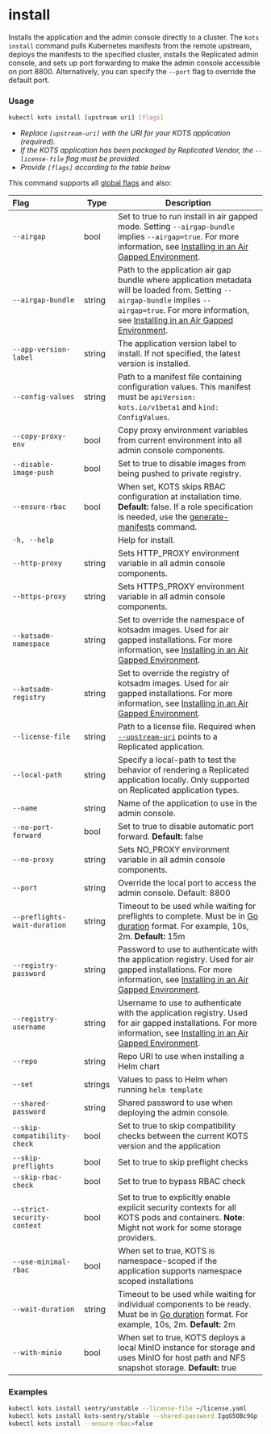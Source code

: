 # install

Installs the application and the admin console directly to a cluster.
The `kots install` command pulls Kubernetes manifests from the remote upstream, deploys the manifests to the specified cluster, installs the Replicated admin console, and sets up port forwarding to make the admin console accessible on port 8800.
Alternatively, you can specify the `--port` flag to override the default port.

### Usage

```bash
kubectl kots install [upstream uri] [flags]
```

- _Replace `[upstream-uri]` with the URI for your KOTS application (required)._
- _If the KOTS application has been packaged by Replicated Vendor, the `--license-file` flag must be provided._
- _Provide `[flags]` according to the table below_

This command supports all [global flags](kots-cli-global-flags) and also:

| Flag                        | Type   | Description                                                                                                                                                                                           |
|:----------------------------|--------|-------------------------------------------------------------------------------------------------------------------------------------------------------------------------------------------------------|
| `--airgap`                  | bool   | Set to true to run install in air gapped mode. Setting `--airgap-bundle` implies `--airgap=true`. For more information, see [Installing in an Air Gapped Environment](../enterprise/installing-existing-cluster-airgapped). |
| `--airgap-bundle`           | string | Path to the application air gap bundle where application metadata will be loaded from. Setting `--airgap-bundle` implies `--airgap=true`. For more information, see [Installing in an Air Gapped Environment](../enterprise/installing-existing-cluster-airgapped).|
| `--app-version-label`       | string | The application version label to install. If not specified, the latest version is installed. |
| `--config-values`           | string | Path to a manifest file containing configuration values. This manifest must be `apiVersion: kots.io/v1beta1` and `kind: ConfigValues`. |
| `--copy-proxy-env`          | bool   | Copy proxy environment variables from current environment into all admin console components. |
| `--disable-image-push`      | bool   | Set to true to disable images from being pushed to private registry. |
| `--ensure-rbac`             | bool   | When set, KOTS skips RBAC configuration at installation time. **Default:** false. If a role specification is needed, use the [generate-manifests](kots-cli-admin-console-generate-manifests) command. |
| `-h, --help`                |        | Help for install. |
| `--http-proxy`              | string | Sets HTTP_PROXY environment variable in all admin console components.  |
| `--https-proxy`             | string | Sets HTTPS_PROXY environment variable in all admin console components. |
| `--kotsadm-namespace`       | string | Set to override the namespace of kotsadm images. Used for air gapped installations. For more information, see [Installing in an Air Gapped Environment](../enterprise/installing-existing-cluster-airgapped). |
| `--kotsadm-registry`        | string | Set to override the registry of kotsadm images. Used for air gapped installations. For more information, see [Installing in an Air Gapped Environment](../enterprise/installing-existing-cluster-airgapped). |
| `--license-file`            | string | Path to a license file. Required when [`--upstream-uri`](kots-cli-upload#usage) points to a Replicated application. |
| `--local-path`              | string | Specify a local-path to test the behavior of rendering a Replicated application locally. Only supported on Replicated application types.   |
| `--name`                    | string | Name of the application to use in the admin console. |
| `--no-port-forward`         | bool   | Set to true to disable automatic port forward. **Default:** false |
| `--no-proxy`                | string | Sets NO_PROXY environment variable in all admin console components. |
| `--port`                    | string | Override the local port to access the admin console. Default: 8800 |
| `--preflights-wait-duration`| string | Timeout to be used while waiting for preflights to complete. Must be in [Go duration](https://pkg.go.dev/time#ParseDuration) format. For example, 10s, 2m. **Default:** 15m |
| `--registry-password`       | string | Password to use to authenticate with the application registry. Used for air gapped installations. For more information, see [Installing in an Air Gapped Environment](../enterprise/installing-existing-cluster-airgapped).|
| `--registry-username`       | string | Username to use to authenticate with the application registry. Used for air gapped installations. For more information, see [Installing in an Air Gapped Environment](../enterprise/installing-existing-cluster-airgapped).|
| `--repo`                    | string | Repo URI to use when installing a Helm chart |
| `--set`                     | strings| Values to pass to Helm when running `helm template` |
| `--shared-password`         | string | Shared password to use when deploying the admin console.  |
| `--skip-compatibility-check`| bool   | Set to true to skip compatibility checks between the current KOTS version and the application |
| `--skip-preflights`         | bool   | Set to true to skip preflight checks |
| `--skip-rbac-check`         | bool   | Set to true to bypass RBAC check |
| `--strict-security-context` | bool   | Set to true to explicitly enable explicit security contexts for all KOTS pods and containers. **Note**: Might not work for some storage providers. |
| `--use-minimal-rbac`        | bool   | When set to true, KOTS is namespace-scoped if the application supports namespace scoped installations |
| `--wait-duration`           | string | Timeout to be used while waiting for individual components to be ready. Must be in [Go duration](https://pkg.go.dev/time#ParseDuration) format. For example, 10s, 2m. **Default:** 2m |
| `--with-minio`              | bool   | When set to true, KOTS deploys a local MinIO instance for storage and uses MinIO for host path and NFS snapshot storage. **Default:** true |

### Examples

```bash
kubectl kots install sentry/unstable --license-file ~/license.yaml
kubectl kots install kots-sentry/stable --shared-password IgqG5OBc9Gp --license-file ~/sentry-license.yaml --namespace sentry-namespace --config-values ~/config-values.yaml
kubectl kots install --ensure-rbac=false
```
